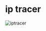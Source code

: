 # ip tracer
![iptracer](https://user-images.githubusercontent.com/42030023/68093953-a1d53000-fe9b-11e9-96ea-deed4a980c0c.png)

